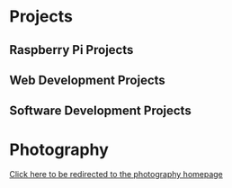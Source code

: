 
# Projects

## Raspberry Pi Projects

## Web Development Projects

## Software Development Projects

# Photography

[Click here to be redirected to the photography homepage](main/photography.md)
